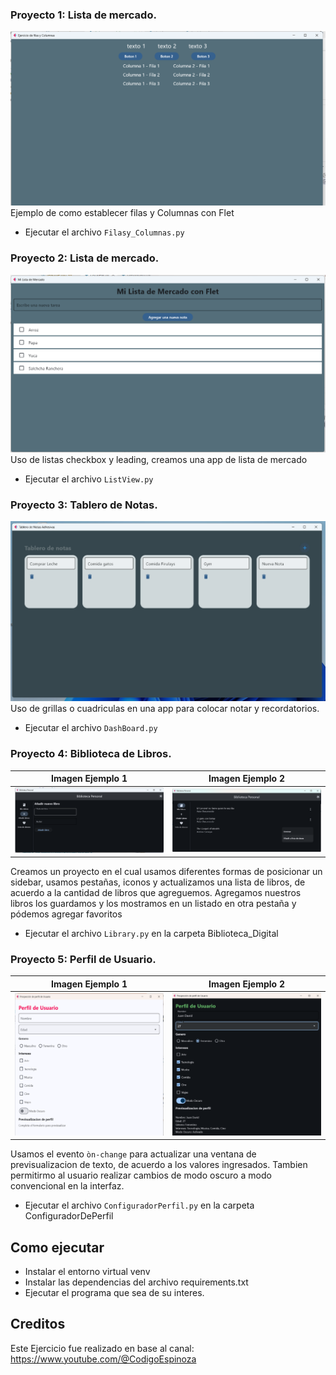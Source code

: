 ### Proyecto 1: Lista de mercado. ###
![Ejemplo](https://github.com/vhngroup/Flet_Exercise/blob/main/static/Filas_y_Columnas.png)
Ejemplo de como establecer filas y Columnas con Flet
* Ejecutar el archivo ```Filasy_Columnas.py```

### Proyecto 2: Lista de mercado. ###
![Ejemplo](https://github.com/vhngroup/Flet_Exercise/blob/main/static/lista_De_Mercado.png)
Uso de listas checkbox y leading, creamos una app de lista de mercado
* Ejecutar el archivo ```ListView.py```

### Proyecto 3: Tablero de Notas. ###
![Ejemplo](https://github.com/vhngroup/Flet_Exercise/blob/main/static/DashBoard.png)
Uso de grillas o cuadriculas en una app para colocar notar y recordatorios.
* Ejecutar el archivo ```DashBoard.py```

### Proyecto 4: Biblioteca de Libros. ###
| Imagen Ejemplo 1       | Imagen Ejemplo 2       |
| :------------------------:|:------------------------:|
| ![Imagen1](https://github.com/vhngroup/Flet_Exercise/blob/main/static/Biblioteca1.png)|![Imagen2](https://github.com/vhngroup/Flet_Exercise/blob/main/static/Biblioteca2.png)|

Creamos un proyecto en el cual usamos diferentes formas de posicionar un sidebar, usamos pestañas, iconos y actualizamos una lista de libros, de acuerdo a la cantidad de libros que agreguemos.
Agregamos nuestros libros los guardamos y los mostramos en un listado en otra pestaña y pódemos agregar favoritos
* Ejecutar el archivo ```Library.py``` en la carpeta Biblioteca_Digital


### Proyecto 5: Perfil de Usuario. ###
| Imagen Ejemplo 1          | Imagen Ejemplo 2         |
| :------------------------:|:------------------------:|
| ![Imagen1](https://github.com/vhngroup/Flet_Exercise/blob/main/static/ConfiguradordePerfil2.png)|![Imagen2](https://github.com/vhngroup/Flet_Exercise/blob/main/static/ConfiguradordePerfil1.png)|

Usamos el evento ```òn-change``` para actualizar una ventana de previsualizacion de texto, de acuerdo a los valores ingresados. Tambien permitirmo al usuario realizar cambios de modo oscuro a modo convencional en la interfaz.
* Ejecutar el archivo ```ConfiguradorPerfil.py``` en la carpeta ConfiguradorDePerfil

## Como ejecutar
* Instalar el entorno virtual venv
* Instalar las dependencias del archivo requirements.txt
* Ejecutar el programa que sea de su interes.
## Creditos
Este Ejercicio fue realizado en base al canal: https://www.youtube.com/@CodigoEspinoza